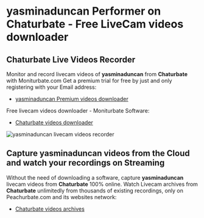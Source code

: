 # yasminaduncan Performer on Chaturbate - Free LiveCam videos downloader

## Chaturbate Live Videos Recorder

Monitor and record livecam videos of **yasminaduncan** from **Chaturbate** with Moniturbate.com
Get a premium trial for free by just and only registering with your Email address:
* [yasminaduncan Premium videos downloader](https://moniturbate.com/request-demo-licence-key.html)

Free livecam videos downloader - Moniturbate Software:
* [Chaturbate videos downloader](https://moniturbate.com/moniturbate-download-software.html)

![yasminaduncan livecam videos recorder](https://peachurnet.com/templates/moniturbate-software.png)


## Capture yasminaduncan videos from the Cloud and watch your recordings on Streaming

Without the need of downloading a software, capture **yasminaduncan** livecam videos from **Chaturbate** 100% online.
Watch Livecam archives from **Chaturbate** unlimitedly from thousands of existing recordings, only on Peachurbate.com and its websites network:
* [Chaturbate videos archives](https://peachurnet.com/)